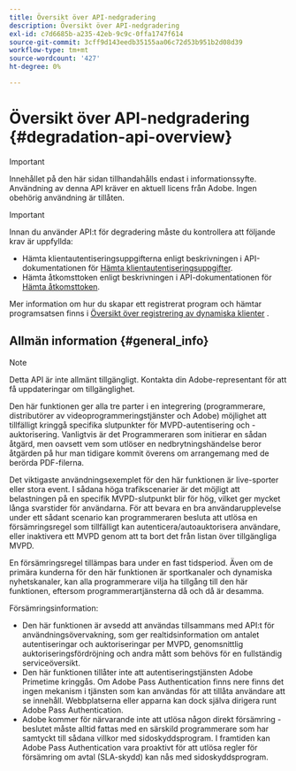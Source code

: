 ```yaml
---
title: Översikt över API-nedgradering
description: Översikt över API-nedgradering
exl-id: c7d6685b-a235-42eb-9c9c-0ffa1747f614
source-git-commit: 3cff9d143eedb35155aa06c72d53b951b2d08d39
workflow-type: tm+mt
source-wordcount: '427'
ht-degree: 0%

---
```



# Översikt över API-nedgradering {#degradation-api-overview}

>[!IMPORTANT]
>
> Innehållet på den här sidan tillhandahålls endast i informationssyfte. Användning av denna API kräver en aktuell licens från Adobe. Ingen obehörig användning är tillåten.

>[!IMPORTANT]
>
> Innan du använder API:t för degradering måste du kontrollera att följande krav är uppfyllda:
>
> * Hämta klientautentiseringsuppgifterna enligt beskrivningen i API-dokumentationen för [Hämta klientautentiseringsuppgifter](./dcr-api/apis/dynamic-client-registration-apis-retrieve-client-credentials.md).
> * Hämta åtkomsttoken enligt beskrivningen i API-dokumentationen för [Hämta åtkomsttoken](./dcr-api/apis/dynamic-client-registration-apis-retrieve-access-token.md).
>
> Mer information om hur du skapar ett registrerat program och hämtar programsatsen finns i [Översikt över registrering av dynamiska klienter](./dcr-api/dynamic-client-registration-overview.md) .

## Allmän information {#general_info}

>[!NOTE]
>
>Detta API är inte allmänt tillgängligt. Kontakta din Adobe-representant för att få uppdateringar om tillgänglighet.

Den här funktionen ger alla tre parter i en integrering (programmerare, distributörer av videoprogrammeringstjänster och Adobe) möjlighet att tillfälligt kringgå specifika slutpunkter för MVPD-autentisering och -auktorisering. Vanligtvis är det Programmeraren som initierar en sådan åtgärd, men oavsett vem som utlöser en nedbrytningshändelse beror åtgärden på hur man tidigare kommit överens om arrangemang med de berörda PDF-filerna.

Det viktigaste användningsexemplet för den här funktionen är live-sporter eller stora event. I sådana höga trafikscenarier är det möjligt att belastningen på en specifik MVPD-slutpunkt blir för hög, vilket ger mycket långa svarstider för användarna. För att bevara en bra användarupplevelse under ett sådant scenario kan programmeraren besluta att utlösa en försämringsregel som tillfälligt kan autenticera/autoauktorisera användare, eller inaktivera ett MVPD genom att ta bort det från listan över tillgängliga MVPD.

En försämringsregel tillämpas bara under en fast tidsperiod. Även om de primära kunderna för den här funktionen är sportkanaler och dynamiska nyhetskanaler, kan alla programmerare vilja ha tillgång till den här funktionen, eftersom programmerartjänsterna då och då är desamma.

Försämringsinformation:

- Den här funktionen är avsedd att användas tillsammans med API:t för användningsövervakning, som ger realtidsinformation om antalet autentiseringar och auktoriseringar per MVPD, genomsnittlig auktoriseringsfördröjning och andra mått som behövs för en fullständig serviceöversikt.
- Den här funktionen tillåter inte att autentiseringstjänsten Adobe Primetime kringgås. Om Adobe Pass Authentication finns nere finns det ingen mekanism i tjänsten som kan användas för att tillåta användare att se innehåll. Webbplatserna eller apparna kan dock själva dirigera runt Adobe Pass Authentication.
- Adobe kommer för närvarande inte att utlösa någon direkt försämring - beslutet måste alltid fattas med en särskild programmerare som har samtyckt till sådana villkor med sidoskyddsprogram. I framtiden kan Adobe Pass Authentication vara proaktivt för att utlösa regler för försämring om avtal (SLA-skydd) kan nås med sidoskyddsprogram.

<!--
## Related Information {#related}

- [ESM API](/help/authentication/entitlement-service-monitoring-api.md)
- [Server-side Metrics](/help/authentication/understanding-serverside-metrics.md)
-->
